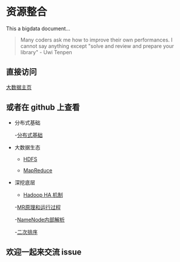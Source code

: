 # 资源整合

This a bigdata document...

>Many coders ask me how to improve their own performances. I cannot say anything except "solve and review and prepare your library" - Uwi Tenpen
## 直接访问

[大数据主页](https://ziyuan.cuteximi.com)

## 或者在 github 上查看

- 分布式基础

  -[分布式基础](https://github.com/aikuyun/ziyuan/blob/master/docs/distribute/distribute.md)

- 大数据生态
  - [HDFS](https://github.com/aikuyun/ziyuan/tree/master/docs/ziyuan01#hdfs)

  - [MapReduce](https://github.com/aikuyun/ziyuan/tree/master/docs/ziyuan01#mapreduce)

- 深挖底层
  - [Hadoop HA 机制](https://github.com/aikuyun/ziyuan/tree/master/docs/ziyuan02#hadoop-ha-%E6%9C%BA%E5%88%B6)

  -[MR原理和运行过程](https://github.com/aikuyun/ziyuan/blob/master/docs/ziyuan02/MRyuanli.md)

  -[NameNode内部解析](https://github.com/aikuyun/ziyuan/blob/master/docs/ziyuan02/MRyuanli.md)

  -[二次排序](https://github.com/aikuyun/ziyuan/blob/master/docs/ziyuan02/secondarySort.md)

## 欢迎一起来交流 issue

